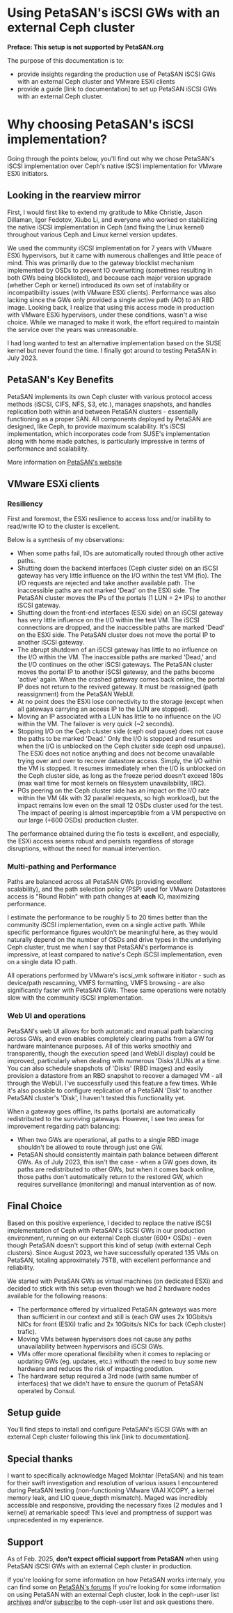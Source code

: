 # Using PetaSAN's iSCSI GWs with an external Ceph cluster

**Preface: This setup is not supported by PetaSAN.org**

The purpose of this documentation is to:
- provide insights regarding the production use of PetaSAN iSCSI GWs with an external Ceph cluster and VMware ESXi clients
- provide a guide [link to documentation] to set up PetaSAN iSCSI GWs with an external Ceph cluster.

# Why choosing PetaSAN's iSCSI implementation?

Going through the points below, you'll find out why we chose PetaSAN's iSCSI implementation over Ceph's native iSCSI implementation for VMware ESXi initiators.

## Looking in the rearview mirror

First, I would first like to extend my gratitude to Mike Christie, Jason Dillaman, Igor Fedotov, Xiubo Li, and everyone who worked on stabilizing the native iSCSI implementation in Ceph (and fixing the Linux kernel) throughout various Ceph and Linux kernel version updates.

We used the community iSCSI implementation for 7 years with VMware ESXi hypervisors, but it came with numerous challenges and little peace of mind. This was primarily due to the gateway blocklist mechanism implemented by OSDs to prevent IO overwriting (sometimes resulting in both GWs being blocklisted), and because each major version upgrade (whether Ceph or kernel) introduced its own set of instability or incompatibiilty issues (with VMware ESXi clients).
Performance was also lacking since the GWs only provided a single active path (AO) to an RBD image. Looking back, I realize that using this access mode in production with VMware ESXi hypervisors, under these conditions, wasn't a wise choice. While we managed to make it work, the effort required to maintain the service over the years was unreasonable.

I had long wanted to test an alternative implementation based on the SUSE kernel but never found the time. I finally got around to testing PetaSAN in July 2023.

## PetaSAN's Key Benefits

PetaSAN implements its own Ceph cluster with various protocol access methods (iSCSI, CIFS, NFS, S3, etc.), manages snapshots, and handles replication both within and between PetaSAN clusters - essentially functioning as a proper SAN. All components deployed by PetaSAN are designed, like Ceph, to provide maximum scalability. It's iSCSI implementation, which incorporates code from SUSE's implementation along with home made patches, is particularly impressive in terms of performance and scalability.

More information on [PetaSAN's website](https://www.petasan.org)

## VMware ESXi clients

### Resiliency

First and foremost, the ESXi resilience to access loss and/or inability to read/write IO to the cluster is excellent. 

Below is a synthesis of my observations:

- When some paths fail, IOs are automatically routed through other active paths.
- Shutting down the backend interfaces (Ceph cluster side) on an iSCSI gateway has very little influence on the I/O within the test VM (fio). The I/O requests are rejected and take another available path. The inaccessible paths are not marked 'Dead' on the ESXi side. The PetaSAN cluster moves the IPs of the portals (1 LUN = 2+ IPs) to another iSCSI gateway.
- Shutting down the front-end interfaces (ESXi side) on an iSCSI gateway has very little influence on the I/O within the test VM. The iSCSI connections are dropped, and the inaccessible paths are marked 'Dead' on the ESXi side. The PetaSAN cluster does not move the portal IP to another iSCSI gateway.
- The abrupt shutdown of an iSCSI gateway has little to no influence on the I/O within the VM. The inaccessible paths are marked 'Dead,' and the I/O continues on the other iSCSI gateways. The PetaSAN cluster moves the portal IP to another iSCSI gateway, and the paths become 'active' again. When the crashed gateway comes back online, the portal IP does not return to the revived gateway. It must be reassigned (path reassignment) from the PetaSAN WebUI.
- At no point does the ESXi lose connectivity to the storage (except when all gateways carrying an access IP to the LUN are stopped).
- Moving an IP associated with a LUN has little to no influence on the I/O within the VM. The failover is very quick (~2 seconds).
- Stopping I/O on the Ceph cluster side (ceph osd pause) does not cause the paths to be marked 'Dead.' Only the I/O is stopped and resumes when the I/O is unblocked on the Ceph cluster side (ceph osd unpause). The ESXi does not notice anything and does not become unavailable trying over and over to recover datastore access. Simply, the I/O within the VM is stopped. It resumes immediately when the I/O is unblocked on the Ceph cluster side, as long as the freeze period doesn't exceed 180s (max wait time for most kernels on filesystem unavailability, IIRC).
- PGs peering on the Ceph cluster side has an impact on the I/O rate within the VM (4k with 32 parallel requests, so high workload), but the impact remains low even on the small 12 OSDs cluster used for the test. The impact of peering is almost imperceptible from a VM perspective on our large (+600 OSDs) production cluster.

The performance obtained during the fio tests is excellent, and especially, the ESXi access seems robust and persists regardless of storage disruptions, without the need for manual intervention.

### Multi-pathing and Performance

Paths are balanced across all PetaSAN GWs (providing excellent scalability), and the path selection policy (PSP) used for VMware Datastores access is "Round Robin" with path changes at **each** IO, maximizing performance.

I estimate the performance to be roughly 5 to 20 times better than the community iSCSI implementation, even on a single active path. While specific performance figures wouldn't be meaningful here, as they would naturally depend on the number of OSDs and drive types in the underlying Ceph cluster, trust me when I say that PetaSAN's performance is impressive, at least compared to native's Ceph iSCSI implementation, even on a single data IO path.

All operations performed by VMware's iscsi_vmk software initiator - such as device/path rescanning, VMFS formatting, VMFS browsing - are also significantly faster with PetaSAN GWs. These same operations were notably slow with the community iSCSI implementation.

### Web UI and operations

PetaSAN's web UI allows for both automatic and manual path balancing across GWs, and even enables completely clearing paths from a GW for hardware maintenance purposes. All of this works smoothly and transparently, though the execution speed (and WebUI display) could be improved, particularly when dealing with numerous 'Disks'/LUNs at a time. You can also schedule snapshots of 'Disks' (RBD images) and easily provision a datastore from an RBD snapshot to recover a damaged VM - all through the WebUI.
I've successfully used this feature a few times. While it's also possible to configure replication of a PetaSAN 'Disk' to another PetaSAN cluster's 'Disk', I haven't tested this functionality yet.

When a gateway goes offline, its paths (portals) are automatically redistributed to the surviving gateways. However, I see two areas for improvement regarding path balancing:

- When two GWs are operational, all paths to a single RBD image shouldn't be allowed to route through just one GW.
- PetaSAN should consistently maintain path balance between different GWs. As of July 2023, this isn't the case - when a GW goes down, its paths are redistributed to other GWs, but when it comes back online, those paths don't automatically return to the restored GW, which requires surveillance (monitoring) and manual intervention as of now.

## Final Choice

Based on this positive experience, I decided to replace the native iSCSI implementation of Ceph with PetaSAN's iSCSI GWs in our production environment, running on our external Ceph cluster (600+ OSDs) - even though PetaSAN doesn't support this kind of setup (with external Ceph clusters). Since August 2023, we have successfully operated 135 VMs on PetaSAN, totaling approximately 75TB, with excellent performance and reliability.

We started with PetaSAN GWs as virtual machines (on dedicated ESXi) and decided to stick with this setup even though we had 2 hardware nodes available for the following reasons:

- The performance offered by virtualized PetaSAN gateways was more than sufficient in our context and still is (each GW uses 2x 10Gbits/s NICs for front (ESXi) trafic and 2x 10Gbits/s NICs for back (Ceph cluster) trafic).
- Moving VMs between hypervisors does not cause any paths unavailability between hypervisors and iSCSI GWs.
- VMs offer more operational flexibility when it comes to replacing or updating GWs (eg. updates, etc.) withouth the need to buy some new hardware and reduces the risk of impacting prodution.
- The hardware setup required a 3rd node (with same number of interfaces) that we didn't have to ensure the quorum of PetaSAN operated by Consul.

## Setup guide

You'll find steps to install and configure PetaSAN's iSCSI GWs with an external Ceph cluster following this link [link to documentation].

## Special thanks

I want to specifically acknowledge Maged Mokhtar (PetaSAN) and his team for their swift investigation and resolution of various issues I encountered during PetaSAN testing (non-functioning VMware VAAI XCOPY, a kernel memory leak, and LIO queue_depth mismatch). Maged was incredibly accessible and responsive, providing the necessary fixes (2 modules and 1 kernel) at remarkable speed! This level and promptness of support was unprecedented in my experience.

## Support

As of Feb. 2025, **don't expect official support from PetaSAN** when using PetaSAN iSCSI GWs with an external Ceph cluster in production.

If you're looking for some information on how PetaSAN works internaly, you can find some on [PetaSAN's forums](https://www.petasan.org/forums/)
If you're looking for some information on using PetaSAN with an external Ceph cluster, look in the ceph-user list [archives](https://lists.ceph.io/hyperkitty/list/ceph-users@ceph.io/) and/or [subscribe](https://lists.ceph.io/postorius/lists/ceph-users.ceph.io/) to the ceph-user list and ask questions there.
